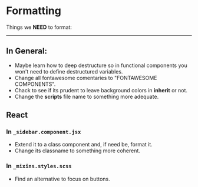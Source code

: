 # Formatting

Things we **NEED** to format:

------

## In General:

- Maybe learn how to deep destructure so in functional components you won't need to define destructured variables.
- Change all fontawesome comentaries to "FONTAWESOME COMPONENTS".
- Chack to see if its prudent to leave background colors in **inherit** or not.
- Change the **scripts** file name to something more adequate.

## React

### In  `_sidebar.component.jsx`

- Extend it to a class component and, if need be, format it.
- Change its classname to something more coherent.

### In `_mixins.styles.scss`

- Find an alternative to focus on buttons.

